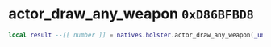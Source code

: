 # actor_draw_any_weapon `0xD86BFBD8`

```lua
local result --[[ number ]] = natives.holster.actor_draw_any_weapon(_unk0 --[[ number ]], _unk1 --[[ number ]])
```